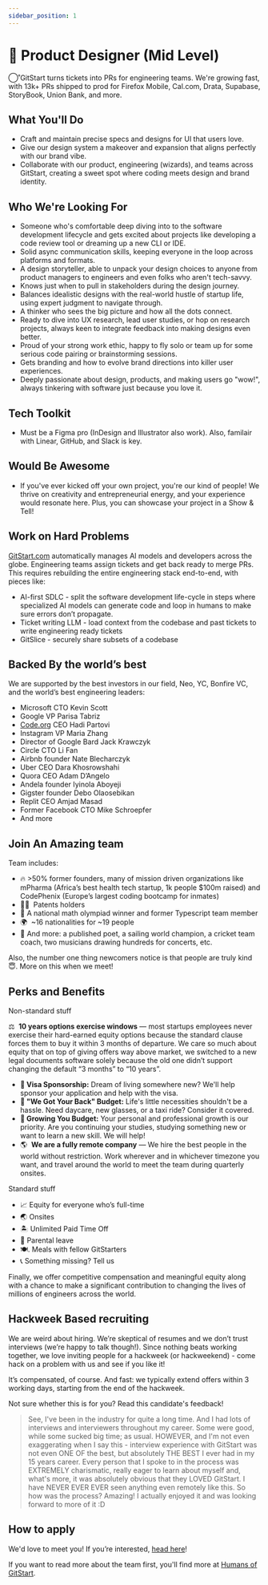 ```yaml
---
sidebar_position: 1
---
```


# 🎨 Product Designer (Mid Level)

◯˚GitStart turns tickets into PRs for engineering teams. We're growing fast, with 13k+ PRs shipped to prod for Firefox Mobile, Cal.com, Drata, Supabase, StoryBook, Union Bank, and more.

## What You'll Do
- Craft and maintain precise specs and designs for UI that users love.
- Give our design system a makeover and expansion that aligns perfectly with our brand vibe.
- Collaborate with our product, engineering (wizards), and teams across GitStart, creating a sweet spot where coding meets design and brand identity.

## Who We're Looking For
- Someone who's comfortable deep diving into to the software development lifecycle and gets excited about projects like developing a code review tool or dreaming up a new CLI or IDE.
- Solid async communication skills, keeping everyone in the loop across platforms and formats.
- A design storyteller, able to unpack your design choices to anyone from product managers to engineers and even folks who aren't tech-savvy.
- Knows just when to pull in stakeholders during the design journey.
- Balances idealistic designs with the real-world hustle of startup life, using expert judgment to navigate through.
- A thinker who sees the big picture and how all the dots connect.
- Ready to dive into UX research, lead user studies, or hop on research projects, always keen to integrate feedback into making designs even better.
- Proud of your strong work ethic, happy to fly solo or team up for some serious code pairing or brainstorming sessions.
- Gets branding and how to evolve brand directions into killer user experiences.
- Deeply passionate about design, products, and making users go "wow!", always tinkering with software just because you love it.

## Tech Toolkit
- Must be a Figma pro (InDesign and Illustrator also work). Also, familair with Linear, GitHub, and Slack is key.

## Would Be Awesome
- If you've ever kicked off your own project, you're our kind of people! We thrive on creativity and entrepreneurial energy, and your experience would resonate here. Plus, you can showcase your project in a Show & Tell!

## Work on Hard Problems

[GitStart.com](http://gitstart.com/) automatically manages AI models and developers across the globe. Engineering teams assign tickets and get back ready to merge PRs. This requires rebuilding the entire engineering stack end-to-end, with pieces like:

- AI-first SDLC - split the software development life-cycle in steps where specialized AI models can generate code and loop in humans to make sure errors don’t propagate.
- Ticket writing LLM - load context from the codebase and past tickets to write engineering ready tickets
- GitSlice - securely share subsets of a codebase

## **Backed By the world’s best**
We are supported by the best investors in our field, Neo, YC, Bonfire VC, and the world’s best engineering leaders:

- Microsoft CTO Kevin Scott
- Google VP Parisa Tabriz
- [Code.org](http://code.org/) CEO Hadi Partovi
- Instagram VP Maria Zhang
- Director of Google Bard Jack Krawczyk
- Circle CTO Li Fan
- Airbnb founder Nate Blecharczyk
- Uber CEO Dara Khosrowshahi
- Quora CEO Adam D’Angelo
- Andela founder Iyinola Aboyeji
- Gigster founder Debo Olaosebikan
- Replit CEO Amjad Masad
- Former Facebook CTO Mike Schroepfer
- And more

## **Join An Amazing team**
Team includes:

- 🔥 >50% former founders, many of mission driven organizations like mPharma (Africa’s best health tech startup, 1k people $100m raised) and CodePhenix (Europe’s largest coding bootcamp for inmates)
- 🧑‍🔬  Patents holders
- 🧠 A national math olympiad winner and former Typescript team member
- 🌍  ~16 nationalities for ~19 people
- 🤫 And more: a published poet, a sailing world champion, a cricket team coach, two musicians drawing hundreds for concerts, etc.

Also, the number one thing newcomers notice is that people are truly kind 😇. More on this when we meet!

## Perks and Benefits
Non-standard stuff

⚖️  **10 years options exercise windows** — most startups employees never exercise their hard-earned equity options because the standard clause forces them to buy it within 3 months of departure. We care so much about equity that on top of giving offers way above market, we switched to a new legal documents software solely because the old one didn’t support changing the default “3 months” to “10 years”.
- **🛂 Visa Sponsorship:** Dream of living somewhere new? We'll help sponsor your application and help with the visa.
- **👋 "We Got Your Back" Budget:** Life's little necessities shouldn't be a hassle. Need daycare, new glasses, or a taxi ride? Consider it covered.
- **🌱 Growing You Budget:** Your personal and professional growth is our priority. Are you continuing your studies, studying something new or want to learn a new skill. We will help!
- 🌎  **We are a fully remote company** — We hire the best people in the world without restriction. Work wherever and in whichever timezone you want, and travel around the world to meet the team during quarterly onsites.

Standard stuff

- 📈 Equity for everyone who’s full-time
- 🌏 Onsites
- 🏝 Unlimited Paid Time Off
- 🐣 Parental leave
- 🍽. Meals with fellow GitStarters
- 📞 Something missing? Tell us

Finally, we offer competitive compensation and meaningful equity along with a chance to make a significant contribution to changing the lives of millions of engineers across the world.

## **Hackweek Based recruiting**

We are weird about hiring. We’re skeptical of resumes and we don’t trust interviews (we’re happy to talk though!). Since nothing beats working together, we love inviting people for a hackweek (or hackweekend) - come hack on a problem with us and see if you like it!

It’s compensated, of course. And fast: we typically extend offers within 3 working days, starting from the end of the hackweek.

Not sure whether this is for you? Read this candidate's feedback!

> See, I've been in the industry for quite a long time. And I had lots of interviews and interviewers throughout my career. Some were good, while some sucked big time; as usual. HOWEVER, and I'm not even exaggerating when I say this - interview experience with GitStart was not even ONE OF the best, but absolutely THE BEST I ever had in my 15 years career. Every person that I spoke to in the process was EXTREMELY charismatic, really eager to learn about myself and, what's more, it was absolutely obvious that they LOVED GitStart. I have NEVER EVER EVER seen anything even remotely like this. So how was the process? Amazing! I actually enjoyed it and was looking forward to more of it :D
>

## How to apply

We'd love to meet you! If you’re interested, [head here](https://app.dover.io/apply/GitStart/383e18e8-5e03-406e-a606-592cb22a36bd)!


If you want to read more about the team first, you'll find more at [Humans of GitStart](https://humansof.gitstart.com).
